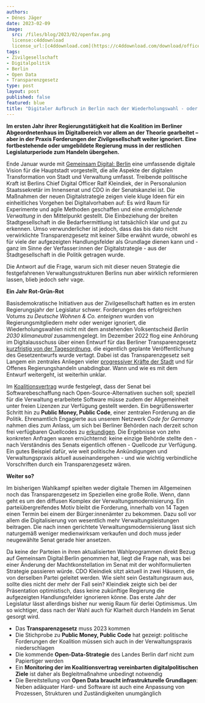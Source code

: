 ```yaml
---
authors:
- Dénes Jäger
date: 2023-02-09
image: 
  src: /files/blog/2023/02/openfax.png
  license:c4ddownload
  license_url:[c4ddownload.com](https://c4ddownload.com/download/office-fax-3d-model/)
tags:
- Zivilgesellschaft
- Digitalpolitik
- Berlin
- Open Data
- Transparenzgesetz
type: post
layout: post
published: false
featured: blue
title: "Digitaler Aufbruch in Berlin nach der Wiederholungswahl - oder weiter so?"
---
```


**Im ersten Jahr ihrer Regierungstätigkeit hat die Koalition im Berliner Abgeordnetenhaus im Digitalbereich vor allem an der Theorie gearbeitet – aber in der Praxis Forderungen der Zivilgesellschaft weiter ignoriert. Eine fortbestehende oder umgebildete Regierung muss in der restlichen Legislaturperiode zum Handeln übergehen.**  

Ende Januar wurde mit [Gemeinsam Digital: Berlin](https://gemeinsamdigital.berlin.de/de/) eine umfassende digitale Vision für die Hauptstadt vorgestellt, die alle Aspekte der digitalen Transformation von Stadt und Verwaltung umfasst. Treibende politische Kraft ist Berlins Chief Digital Officer Ralf Kleindiek, der in Personalunion Staatssekretär im Innensenat und CDO in der Senatskanzlei ist. Die Maßnahmen der neuen Digitalstrategie zeigen viele kluge Ideen für ein einheitliches Vorgehen bei Digitalvorhaben auf: Es wird Raum für Experimente und agile Methoden geschaffen und eine *ermöglichende Verwaltung* in den Mittelpunkt gestellt. Die Einbeziehung der breiten Stadtgesellschaft in die Bedarfsermittlung ist tatsächlich klar und gut zu erkennen. Umso verwunderlicher ist jedoch, dass das bis dato nicht verwirklichte Transparenzgesetz mit keiner Silbe erwähnt wurde, obwohl es für viele der aufgezeigten Handlungsfelder als Grundlage dienen kann und - ganz im Sinne der Verfasser:innen der Digitalstrategie - aus der Stadtgesellschaft in die Politik getragen wurde.

Die Antwort auf die Frage, warum sich  mit dieser neuen Strategie die festgefahrenen Verwaltungsstrukturen Berlins nun aber wirklich reformieren lassen, blieb jedoch sehr vage. 

**Ein Jahr Rot-Grün-Rot**

Basisdemokratische Initiativen aus der Zivilgesellschaft hatten es im ersten Regierungsjahr der Legislatur schwer. Forderungen des erfolgreichen Votums zu *Deutsche Wohnen & Co. enteignen* wurden von Regierungsmitgliedern mehr oder weniger ignoriert, die Wiederholungswahlen nicht mit dem anstehenden Volksentscheid *Berlin 2030 klimaneutral* zusammengelegt. Im Dezember 2022 flog eine Anhörung im Digitalausschuss über einen Entwurf für das Berliner Transparenzgesetz [kurzfristig von der Tagesordnung](https://netzpolitik.org/2022/sachverstaendiger-heimgeschickt-spd-blockiert-erneut-berliner-transparenzgesetz/), die eigentlich geplante Veröffentlichung des Gesetzentwurfs wurde vertagt. Dabei ist das Transparenzgesetz seit Langem ein zentrales Anliegen vieler [progressiver Kräfte der Stadt](https://volksentscheid-transparenz.de/) und für Offenes Regierungshandeln unabdingbar. Wann und wie es mit dem Entwurf weitergeht, ist weiterhin unklar.  

Im [Koalitionsvertrag](https://pardok.parlament-berlin.de/starweb/adis/citat/VT/19/DruckSachen/d19-0114.pdf#page=76) wurde festgelegt, dass der Senat bei Softwarebeschaffung nach Open-Source-Alternativen suchen soll; speziell für die Verwaltung erarbeitete Software müsse zudem der Allgemeinheit unter freien Lizenzen zur Verfügung gestellt werden. Ein begrüßenswerter Schritt hin zu **Public Money, Public Code**, einer zentralen Forderung an die Politik. Ehrenamtlich Engagierte aus unserem Netzwerk *Code for Germany* nahmen dies zum Anlass, um sich bei Berliner Behörden nach derzeit schon frei verfügbaren Quellcodes zu [erkundigen](https://codefor.de/blog/open-soure-in-der-berliner-verwaltung/). Die Ergebnisse von zehn konkreten Anfragen waren ernüchternd: keine einzige Behörde stellte den - nach Verständnis des Senats eigentlich offenen - Quellcode zur Verfügung. Ein gutes Beispiel dafür, wie weit politische Ankündigungen und Verwaltungspraxis aktuell auseinandergehen - und wie wichtig verbindliche Vorschriften durch ein Transparenzgesetz wären.

**Weiter so?**

Im bisherigen Wahlkampf spielten weder digitale Themen im Allgemeinen noch das Transparenzgesetz im Speziellen eine große Rolle. Wenn, dann geht es um den diffusen Komplex der Verwaltungsmodernisierung. Ein parteiübergreifendes Motiv bleibt die Forderung, innerhalb von 14 Tagen einen Termin bei einem der Bürger:innenämter zu bekommen. Dazu soll vor allem die Digitalisierung von wesentlich mehr Verwaltungsleistungen beitragen. Die nach innen gerichtete Verwaltungsmodernisierung lässt sich naturgemäß weniger medienwirksam verkaufen und doch muss jeder neugewählte Senat gerade hier ansetzen.

Da keine der Parteien in ihren aktualisierten Wahlprogrammen direkt Bezug auf Gemeinsam Digital:Berlin genommen hat, liegt die Frage nah, was bei einer Änderung der Machtkonstellation im Senat mit der wohlformulierten Strategie passieren würde. CDO Kleindiek sitzt aktuell in zwei Häusern, die von derselben Partei geleitet werden. Wie sieht sein Gestaltungsraum aus, sollte dies nicht der mehr der Fall sein? Kleindiek zeigte sich bei der Präsentation optimistisch, dass keine zukünftige Regierung die aufgezeigten Handlungsfelder ignorieren könne. Das erste Jahr der Legislatur lässt allerdings bisher nur wenig Raum für derlei Optimismus. Um so wichtiger, dass nach der Wahl auch für Klarheit durch Handeln im Senat gesorgt wird.

- Das **Transparenzgesetz** muss 2023 kommen 
-	Die Stichprobe zu **Public Money, Public Code** hat gezeigt: politische Forderungen der Koalition müssen sich auch in der Verwaltungspraxis niederschlagen 
- Die kommende **Open-Data-Strategie** des Landes Berlin darf nicht zum Papiertiger werden
- Ein **Monitoring der im Koalitionsvertrag vereinbarten digitalpolitischen Ziele** ist daher als Begleitmaßnahme unbedingt notwendig
- Die Bereitstellung von **Open Data braucht infrastrukturelle Grundlagen**: Neben adäquater Hard- und Software ist auch eine Anpassung von Prozessen, Strukturen und Zuständigkeiten unumgänglich
